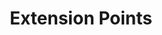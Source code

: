 ---
layout: default
title: Extension Points
parent: UI Plugins
nav_order: 3
category: ui-pluginssssss
---